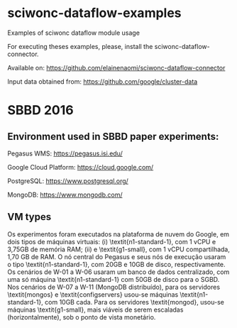 # sciwonc-dataflow-examples
Examples of sciwonc dataflow module usage

For executing theses examples, please, install the sciwonc-dataflow-connector.

Available on: https://github.com/elainenaomi/sciwonc-dataflow-connector

Input data obtained from: https://github.com/google/cluster-data


# SBBD 2016

## Environment used in SBBD paper experiments:

Pegasus WMS: https://pegasus.isi.edu/

Google Cloud Platform: https://cloud.google.com/

PostgreSQL: https://www.postgresql.org/

MongoDB: https://www.mongodb.com/

## VM types

Os experimentos foram executados na plataforma de nuvem do Google, em dois tipos de máquinas virtuais: (i) \textit{n1-standard-1}, com 1 vCPU e 3,75GB de memória RAM; (ii) e \textit{g1-small}, com 1 vCPU compartilhada, 1,70 GB de RAM. O nó central do Pegasus e seus nós de execução usaram o tipo \textit{n1-standard-1}, com 20GB e 10GB de disco, respectivamente. Os cenários de W-01 a W-06 usaram um banco de dados centralizado, com uma só máquina \textit{n1-standard-1} com 50GB de disco para o SGBD. Nos cenários de W-07 a W-11 (MongoDB distribuído), para os servidores \textit{mongos} e \textit{configservers} usou-se máquinas \textit{n1-standard-1}, com 10GB cada. Para os servidores \textit{mongod}, usou-se máquinas \textit{g1-small}, mais viáveis de serem escaladas (horizontalmente), sob o ponto de vista monetário.
